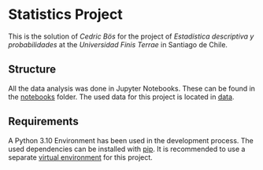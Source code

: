 # Statistics Project

This is the solution of _Cedric Bös_ for the project of _Estadística descriptiva y probabilidades_ at the _Universidad Finis Terrae_ in
Santiago de Chile.


## Structure

All the data analysis was done in Jupyter Notebooks. These can be found in the [notebooks](notebooks) folder.
The used data for this project is located in [data](data).


## Requirements

A Python 3.10 Environment has been used in the development process. The used dependencies can be installed with
[pip](https://pypi.org/project/pip/). It is recommended to use a separate
[virtual environment](https://docs.python.org/3/tutorial/venv.html) for this project.